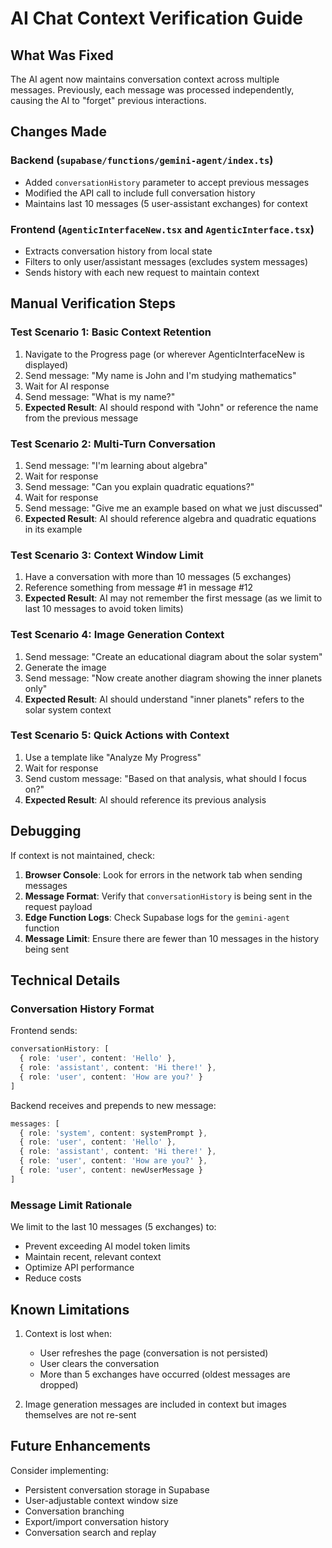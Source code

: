 # AI Chat Context Verification Guide

## What Was Fixed

The AI agent now maintains conversation context across multiple messages. Previously, each message was processed independently, causing the AI to "forget" previous interactions.

## Changes Made

### Backend (`supabase/functions/gemini-agent/index.ts`)
- Added `conversationHistory` parameter to accept previous messages
- Modified the API call to include full conversation history
- Maintains last 10 messages (5 user-assistant exchanges) for context

### Frontend (`AgenticInterfaceNew.tsx` and `AgenticInterface.tsx`)
- Extracts conversation history from local state
- Filters to only user/assistant messages (excludes system messages)
- Sends history with each new request to maintain context

## Manual Verification Steps

### Test Scenario 1: Basic Context Retention

1. Navigate to the Progress page (or wherever AgenticInterfaceNew is displayed)
2. Send message: "My name is John and I'm studying mathematics"
3. Wait for AI response
4. Send message: "What is my name?"
5. **Expected Result**: AI should respond with "John" or reference the name from the previous message

### Test Scenario 2: Multi-Turn Conversation

1. Send message: "I'm learning about algebra"
2. Wait for response
3. Send message: "Can you explain quadratic equations?"
4. Wait for response
5. Send message: "Give me an example based on what we just discussed"
6. **Expected Result**: AI should reference algebra and quadratic equations in its example

### Test Scenario 3: Context Window Limit

1. Have a conversation with more than 10 messages (5 exchanges)
2. Reference something from message #1 in message #12
3. **Expected Result**: AI may not remember the first message (as we limit to last 10 messages to avoid token limits)

### Test Scenario 4: Image Generation Context

1. Send message: "Create an educational diagram about the solar system"
2. Generate the image
3. Send message: "Now create another diagram showing the inner planets only"
4. **Expected Result**: AI should understand "inner planets" refers to the solar system context

### Test Scenario 5: Quick Actions with Context

1. Use a template like "Analyze My Progress"
2. Wait for response
3. Send custom message: "Based on that analysis, what should I focus on?"
4. **Expected Result**: AI should reference its previous analysis

## Debugging

If context is not maintained, check:

1. **Browser Console**: Look for errors in the network tab when sending messages
2. **Message Format**: Verify that `conversationHistory` is being sent in the request payload
3. **Edge Function Logs**: Check Supabase logs for the `gemini-agent` function
4. **Message Limit**: Ensure there are fewer than 10 messages in the history being sent

## Technical Details

### Conversation History Format

Frontend sends:
```typescript
conversationHistory: [
  { role: 'user', content: 'Hello' },
  { role: 'assistant', content: 'Hi there!' },
  { role: 'user', content: 'How are you?' }
]
```

Backend receives and prepends to new message:
```typescript
messages: [
  { role: 'system', content: systemPrompt },
  { role: 'user', content: 'Hello' },
  { role: 'assistant', content: 'Hi there!' },
  { role: 'user', content: 'How are you?' },
  { role: 'user', content: newUserMessage }
]
```

### Message Limit Rationale

We limit to the last 10 messages (5 exchanges) to:
- Prevent exceeding AI model token limits
- Maintain recent, relevant context
- Optimize API performance
- Reduce costs

## Known Limitations

1. Context is lost when:
   - User refreshes the page (conversation is not persisted)
   - User clears the conversation
   - More than 5 exchanges have occurred (oldest messages are dropped)

2. Image generation messages are included in context but images themselves are not re-sent

## Future Enhancements

Consider implementing:
- Persistent conversation storage in Supabase
- User-adjustable context window size
- Conversation branching
- Export/import conversation history
- Conversation search and replay
